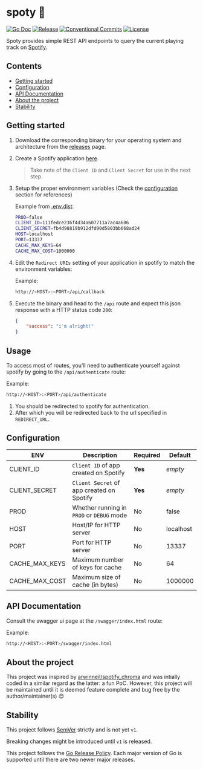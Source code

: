 # spoty 🎵

[![Go Doc](https://img.shields.io/badge/godoc-reference-blue.svg?style=for-the-badge)](https://godoc.org/github.com/JulesMike/spoty)
[![Release](https://img.shields.io/github/release/JulesMike/spoty.svg?style=for-the-badge)](https://github.com/JulesMike/spoty/releases/latest)
[![Conventional Commits](https://img.shields.io/badge/Conventional%20Commits-1.0.0-yellow.svg?style=for-the-badge)](https://conventionalcommits.org)
[![License](https://img.shields.io/badge/License-Apache%202.0-blue.svg?style=for-the-badge)](LICENSE)

Spoty provides simple REST API endpoints to query the current playing track on [Spotify](https://spotify.com).

## Contents
  - [Getting started](#getting-started)
  - [Configuration](#configuration)
  - [API Documentation](#api-documentation)
  - [About the project](#about-the-project)
  - [Stability](#stability)

## Getting started

1. Download the corresponding binary for your operating system and architecture from the [releases](https://github.com/JulesMike/spoty/releases) page.

2. Create a Spotify application [here](https://developer.spotify.com/dashboard/applications).

    > Take note of the `Client ID` and `Client Secret` for use in the next step.

3. Setup the proper environment variables (Check the [configuration](#configuration) section for references)
    
    Example from [.env.dist](.env.dist):
    ```sh
    PROD=false
    CLIENT_ID=111fedce236f4d34a607711a7ac4a606
    CLIENT_SECRET=fb4d98819b912dfd90d5803bb668ad24
    HOST=localhost
    PORT=13337
    CACHE_MAX_KEYS=64
    CACHE_MAX_COST=1000000
    ```

4. Edit the `Redirect URIs` setting of your application in spotify to match the environment variables:

    Example:
    ```sh
    http://<HOST>:<PORT>/api/callback
    ```

5. Execute the binary and head to the `/api` route and expect this json response with a HTTP status code `200`:

    ```json
    {
        "success": "i'm alright!"
    }
    ```

## Usage

To access most of routes, you'll need to authenticate yourself against spotify by going to the `/api/authenticate` route:

Example:
```sh
http://<HOST>:<PORT>/api/authenticate
```

1. You should be redirected to spotify for authentication. 
2. After which you will be redirected back to the url specified in `REDIRECT_URL`.

## Configuration

| ENV               | Description                               | Required  | Default                           |
| --                | --                                        | --        | --                                |
| CLIENT_ID         | `Client ID` of app created on Spotify     | **Yes**   | <em>empty</em>                    |
| CLIENT_SECRET     | `Client Secret` of app created on Spotify | **Yes**   | <em>empty</em>                    |
| PROD              | Whether running in `PROD` or `DEBUG` mode | No        | false                             |
| HOST              | Host/IP for HTTP server                   | No        | localhost                         |
| PORT              | Port for HTTP server                      | No        | 13337                             |
| CACHE_MAX_KEYS    | Maximum number of keys for cache          | No        | 64                                |
| CACHE_MAX_COST    | Maximum size of cache (in bytes)          | No        | 1000000                           |

## API Documentation

Consult the swagger ui page at the `/swagger/index.html` route:

Example:
```sh
http://<HOST>:<PORT>/swagger/index.html
```

## About the project

This project was inspired by [arwinneil/spotify_chroma](https://github.com/arwinneil/spotify_chroma) and was intially coded in a similar regard as the latter: a fun PoC. However, this project will be maintained until it is deemed feature complete and bug free by the author/maintainer(s) 😊

## Stability

This project follows [SemVer](http://semver.org/) strictly and is not yet `v1`.

Breaking changes might be introduced until `v1` is released.

This project follows the [Go Release Policy](https://golang.org/doc/devel/release.html#policy). Each major version of Go is supported until there are two newer major releases.